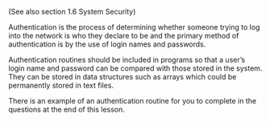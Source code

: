 (See also section 1.6 System Security)

Authentication is the process of determining whether someone trying to log into the network is who they declare to be and the primary method of authentication is by the use of login names and passwords.

Authentication routines should be included in programs so that a user’s login name and password can be compared with those stored in the system. They can be stored in data structures such as arrays which could be permanently stored in text files.

There is an example of an authentication routine for you to complete in the questions at the end of this lesson.
